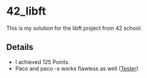 # 42_libft
This is my solution for the libft project from 42 school.

## Details
- I achieved 125 Points.
- Paco and paco -s works flawless as well ([Tester](https://github.com/xicodomingues/francinette)) 
